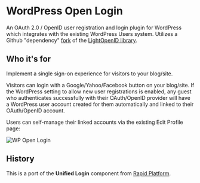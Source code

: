 WordPress Open Login
====================

An OAuth 2.0 / OpenID user registration and login plugin for WordPress which integrates with the existing WordPress Users system. Utilizes a Github "dependency" [fork](http://github.com/perrybutler/lightopenid) of the [LightOpenID library](https://github.com/iignatov/LightOpenID).

Who it's for
------------

Implement a single sign-on experience for visitors to your blog/site. 

Visitors can login with a Google/Yahoo/Facebook button on your blog/site. If the WordPress setting to allow new user registrations is enabled, any guest who authenticates successfully with their OAuth/OpenID provider will have a WordPress user account created for them automatically and linked to their OAuth/OpenID account.

Users can self-manage their linked accounts via the existing Edit Profile page:

![WP Open Login](http://files.glassocean.net/github/wp-openlogin.png)

History
-------

This is a port of the **Unified Login** component from [Rapid Platform](TheRapidPlatform.com).

